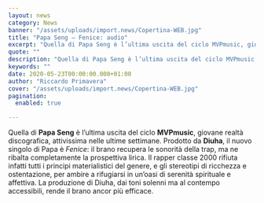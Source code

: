 ```yaml
---
layout: news
category: News
banner: "/assets/uploads/import.news/Copertina-WEB.jpg"
title: "Papa Seng – Fenice: audio"
excerpt: "Quella di Papa Seng è l’ultima uscita del ciclo MVPmusic, giovane realtà discografica, attivissima nelle ultime settimane. Prodotto da Diuha, il nuovo singolo di Papa è Fenice: il brano recupera le sonorità della trap, ma ne ribalta completamente la prospettiva lirica. Il rapper classe 2000 rifiuta infatti tutti i principi materialistici del genere, e gli [&hellip"
quote: ""
description: "Quella di Papa Seng è l’ultima uscita del ciclo MVPmusic, giovane realtà discografica, attivissima nelle ultime settimane. Prodotto da Diuha, il nuovo singolo di Papa è Fenice: il brano recupera le sonorità della trap, ma ne ribalta completamente la prospettiva lirica. Il rapper classe 2000 rifiuta infatti tutti i principi materialistici del genere, e gli [&hellip"
keywords: ""
date: 2020-05-23T00:00:00.000+01:00
author: "Riccardo Primavera"
cover: "/assets/uploads/import.news/Copertina-WEB.jpg"
pagination:
  enabled: true

---
```


Quella di **Papa Seng** è l’ultima uscita del ciclo **MVPmusic**, giovane realtà discografica, attivissima nelle ultime settimane. Prodotto da **Diuha**, il nuovo singolo di Papa è _Fenice_: il brano recupera le sonorità della trap, ma ne ribalta completamente la prospettiva lirica. Il rapper classe 2000 rifiuta infatti tutti i principi materialistici del genere, e gli stereotipi di ricchezza e ostentazione, per ambire a rifugiarsi in un’oasi di serenità spirituale e affettiva. La produzione di Diuha, dai toni solenni ma al contempo accessibili, rende il brano ancor più efficace.